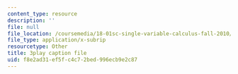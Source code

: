 ```yaml
---
content_type: resource
description: ''
file: null
file_location: /coursemedia/18-01sc-single-variable-calculus-fall-2010/f8e2ad31ef5fc4c72bed996ecb9e2c87_--lPz7VFnKI.srt
file_type: application/x-subrip
resourcetype: Other
title: 3play caption file
uid: f8e2ad31-ef5f-c4c7-2bed-996ecb9e2c87
---
```

